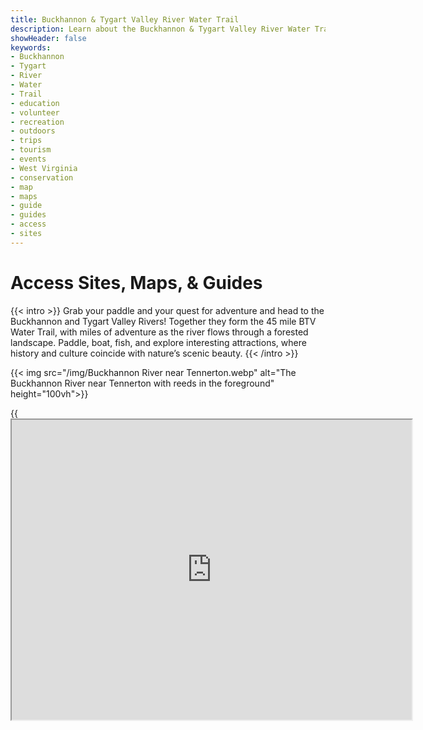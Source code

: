 ```yaml
---
title: Buckhannon & Tygart Valley River Water Trail
description: Learn about the Buckhannon & Tygart Valley River Water Trail route and access sites with maps and guides.
showHeader: false
keywords:
- Buckhannon
- Tygart
- River
- Water
- Trail
- education
- volunteer
- recreation
- outdoors
- trips
- tourism
- events
- West Virginia
- conservation
- map
- maps
- guide
- guides
- access
- sites
---
```


# Access Sites, Maps, & Guides

{{< intro >}}
Grab your paddle and your quest for adventure and head to the Buckhannon and Tygart Valley Rivers! Together they form the 45 mile BTV Water Trail, with miles of adventure as the river flows through a forested landscape. Paddle, boat, fish, and explore interesting attractions, where history and culture coincide with nature’s scenic beauty. 
{{< /intro >}}

{{< img src="/img/Buckhannon River near Tennerton.webp" alt="The Buckhannon River near Tennerton with reeds in the foreground" height="100vh">}}

{{<iframe src="https://www.google.com/maps/d/embed?mid=1WTwb7i51DEOVMnNHRpIjOAlgT0VxNvg&ehbc=2E312F" width="640" height="480" title="BTV River Water interactive map via Google Maps">}}

{{< img src="/img/Section Overview.webp" alt="An image of a map of the water trail that highlights the trail's 5 distinct sections" >}}

## Access Sites

### Sago 
Currently there is no public access near Sago to designate the start of the Water Trail. Constructing a public access site will be a priority as the Water Trail is developed and improved. 

### Hampton Boat Ramp
Concrete ramp with large parking area. Also known as the Gerald Lee Scott Boat Ramp. GPS: 38.939065, -80.239031. 
Follow Rt. 20 south of Buckhannon for approximately 4 miles, turn onto Sago Rd for 0.7 miles, turn left onto Co Rt 22/1 for 0.2 miles, then turn right onto Ivanhoe Road. Continue 0.3 miles down to the access sites near Hampton bridge 

### Riverwalk Park Boat Ramp 
Concrete ramp with parking adjacent to the walking path. Picnic tables and seasonal restrooms available near the baseball fields. GPS: 38.991151, -80.212178.  
Directions: Follow Rt 20 south through Buckhannon, turn onto Marion St, then turn left onto Camden St and continue 0.7 miles to Buckhannon Riverwalk Park. Follow the brown public stream access signs. 

### North Buckhannon Park 
Grass carry down access to the river with parking, playground, pavilions, picnic tables, and seasonal restrooms. GPS: 38.996188, -80.217357
Directions: Approximately 1.7 miles east of Buckhannon on US-48, turn south onto 5th St., then turn left onto Cleveland Ave to the park. 

### Pringle Tree Park 
Grass carry down access to the river with parking, playground, pavilions, historical points of interest, and seasonal restrooms. GPS: 39.018705, -80.207663
Directions: Approximately 1 mile north of Buckhannon on Rt 20/119, turn onto Pringle Tree Park road and continue for 1.5 to the park. 

### River Road Boat Ramp 
Concrete boat ramp with small parking area on River Road north of Buckhannon. No facilities at this location. GPS: 39.010624, -80.193247
Directions: Just south of the Rt. 20 and US-48 interchange, follow Morton Ave east and continue along Post Mill Rd for approximately 3 miles. Turn onto River Rd and continue 0.1 mile to the access site. 

### Hall Road Boat Ramp 
Concrete boat ramp with large parking area and picnic table. No restroom facilities. Also known as the Gary Bailey Boat Ramp. GPS: 39.020832, -80.163518. 
Directions: Just south of the Rt. 20 and US 33/48 interchange, follow Morton Ave east and continue along Post Mill/Hall Rd for approximately 4.5 miles.

### Hall Bridge 
Currently there is no public access to the river at the Hall Bridge. Please respect private property. Developing river access in this area is a priority for development. 

### Boulder 
Grass carry down access next to the Boulder Bridge with a small pull off area for parking. Please respect private property and stay within the 15 foot right-of-way next to the bridge. No facilities available. Only experienced paddlers should enter the river here and paddle to Philippi. This section contains difficult rapids. GPS: 39.068793, -80.103374
Directions: From Rt 119 near Volga, follow Audra Park Road for 2.5 miles. Access site is on river right on the downstream side of the bridge. 

### Philippi Dam Pool Boat Ramp
Concrete boat ramp upstream of the Philippi dam with parking. No facilities available. GPS: 39.149779, -80.04008
Directions: Near the Philippi Covered bridge at the Blue & Grey park, follow the gravel road at the southern end of the parking lot to the parking area. 
Philippi Covered Bridge Boat Ramp 
Concrete ramp underneath the historic Philippi Covered Bridge with a large parking area and a picnic table. GPS: 39.152849, -80.04353
Directions: Located under the Philippi Covered bridge, park at the Blue and Grey park off 119 

### Arden Grade Road Boat Ramp 
Concrete ramp with small parking area off Arden Grade Road. GPS: 39.189778, -80.016254
Directions: From Main St. in Philippi, turn onto Pike and continue onto Meridan Rd for 1.5 miles, then turn left onto Chestnut Ridge Rd and immediately veer left onto Arden Grade Road. The access site is approximately 2 miles. 

### Arden Bridge 
Currently no public access near Arden to designate the end of the Water Trail. Constructing a public access site will be a priority as the Water Trail is developed and improved. Downstream of the Arden Bridge, the river flows through extreme whitewater. 

## Section 1: Sago to Buckhannon Riverwalk Park
The Water Trail starts near Sago and flows through a short segment of Class I riffles downstream of the Sago bridge. The river then enters a scenic gorge where the flow significantly decreases. The river approaches Hampton and flows beneath a beautiful single lane bridge. Downstream of Hampton, excellent beginner and family friendly flatwater continue for 4.5 miles to Buckhannon Riverwalk Park. All paddlers are advised to exit the river at the Riverwalk Park. A low-head dam is located ½ mile downstream of the park. This section has two existing access sites, Hampton and Riverwalk Park, both concrete ramps. We are planning to construct an additional access site upstream of Sago in the future. 


Length: 7.5 miles  
Class: Flatwater  
Level: Beginner friendly

{{< pdf src="/pdf/Section 1.pdf" width="100%" height="500px" >}}

{{< spacer  >}}

## Section 2: North Buckhannon Park to Hall Road
Downstream of North Buckhannon Park the river flows through beautiful rural scenery, alternating between mature forest and pasture. This section offers excellent scenic and wildlife viewing opportunities as paddlers leave the city of Buckhannon. The river passes under the U.S. Route 33 bridge and under the Post Mill Road bridge. In this section, the river is mostly slow and shallow, with some deep pools and very short segments of flowing rifles. Pringle Tree Park appears on river left after 3.75 miles from North Buckhannon Park. 

The river lazily flows past Pringle Tree Park and passes under Post Mill Road for a second time, along with two other small railroad bridges. The River Road Public Access site appears on river right 1.25 miles after Pringle Tree Park. Downstream, the river continues through long, deep pools interspersed with short rifles for 4 miles to Hall Road South Access Site. In this section, the river regains its natural flow characteristics as large in-stream boulders become visible.  


Section Length: 9 miles  
Class: Flatwater & Class I  
Level: Beginner friendly  

{{< pdf src="/pdf/Section 2.pdf" width="100%" height="500px" >}}

{{< spacer  >}}

## Section 3: Hall Road to Boulder (9.5 miles)

After the Hall Road Access Site, the river meanders for 7 miles to the access site at Hall. This section is remote and is one of the longest distances between access sites along the Water Trail. The river flows through numerous meanders and passes through an especially scenic forest gorge. Sand Run, a tributary, enters on river right, and then the river passes through the Wentz Ford community. After passing through this small residential area, the river gradient increases slightly as the slow pools are replaced with Class I riffles and rock gardens before passing under Hall Road. After Hall Road, the river resumes its leisurely character for 2.5 miles to Audra Park Road Bridge at Boulder. Just upstream of Boulder, a small Class I riffle and rock garden segment appear.


Section Length: 9.5 miles  
Class: Class I  
Level: Beginner friendly  

{{< pdf src="/pdf/Section 3.pdf" width="100%" height="500px" >}}

{{< spacer  >}}

## Section 4: Boulder to Philippi (10.8) 
Downstream of Boulder, the Buckhannon River slowly flows through quiet meanders. Approximately 4 miles downstream of Boulder, the river gradient increases. This section is the most difficult and remote section of the Water Trail and contains Class I and Class II rapids. Only experienced paddlers are advised to paddle this section. This section provides excellent scenic and wildlife viewing opportunities, as well as historical points of interest (two covered bridges). As the river flows through Carrolton, Class I/II rapids continue ¾ mile to the Buckhannon and Tygart River confluence. Downstream of the confluence, the gradient decreases and alternatures through shallow runs and deep pools. Here, the river flows through the tailend of the remote Tygart Gorge. As the river appears in Philippi, a low-head dam appears just upstream of the Philippi Covered Bridge. 

Section Length: 10.8 miles  
Class: Class I/II  
Level: Experienced paddlers only  

{{< pdf src="/pdf/Section 4.pdf" width="100%" height="500px" >}}

{{< spacer  >}}

## Section 5: Philippi to Arden
Downstream of Philippi, the river flows through a scenic and flatwater 3 mile stretch. Then, the river gradient increases and a 1 mile section of Class I/Class II rapids exist upstream of Arden. This more difficult section can be avoided by taking out at the Felton Road access site. The Water Trail ends at Arden. Downstream of the Arden bridge, the Tygart River continues a tumultuous journey through extreme whitewater. 

Section Length: 7.2 miles  
Class: Flatwater and Class I/II  
Level: First 3 miles beginner friendly, last 4 miles experienced paddlers only  

{{< pdf src="/pdf/Section 5.pdf" width="100%" height="500px" >}}








